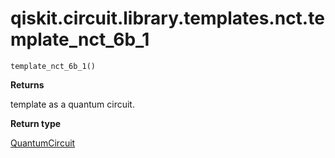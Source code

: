 <span id="qiskit-circuit-library-templates-nct-template-nct-6b-1" />

# qiskit.circuit.library.templates.nct.template\_nct\_6b\_1

<span id="undefined" />

`template_nct_6b_1()`

**Returns**

template as a quantum circuit.

**Return type**

[QuantumCircuit](qiskit.circuit.QuantumCircuit#qiskit.circuit.QuantumCircuit "qiskit.circuit.QuantumCircuit")
